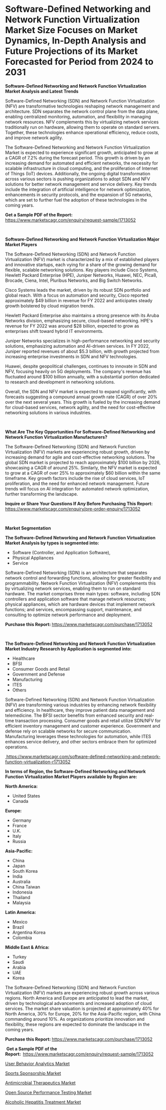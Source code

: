 <p><h1>Software-Defined Networking and Network Function Virtualization Market Size Focuses on Market Dynamics, In-Depth Analysis and Future Projections of its Market Forecasted for Period from 2024 to 2031</h1></p><p><strong>Software-Defined Networking and Network Function Virtualization Market Analysis and Latest Trends</strong></p>
<p><p>Software-Defined Networking (SDN) and Network Function Virtualization (NFV) are transformative technologies reshaping network management and architecture. SDN separates the network control plane from the data plane, enabling centralized monitoring, automation, and flexibility in managing network resources. NFV complements this by virtualizing network services traditionally run on hardware, allowing them to operate on standard servers. Together, these technologies enhance operational efficiency, reduce costs, and improve network agility.</p><p>The Software-Defined Networking and Network Function Virtualization Market is expected to experience significant growth, anticipated to grow at a CAGR of 7.2% during the forecast period. This growth is driven by an increasing demand for automated and efficient networks, the necessity for scalable infrastructure in cloud computing, and the proliferation of Internet of Things (IoT) devices. Additionally, the ongoing digital transformation across various sectors is pushing organizations to adopt SDN and NFV solutions for better network management and service delivery. Key trends include the integration of artificial intelligence for network optimization, enhancements in security protocols, and the expansion of 5G networks, which are set to further fuel the adoption of these technologies in the coming years.</p></p>
<p><strong>Get a Sample PDF of the Report:&nbsp;</strong> <a href="https://www.marketscagr.com/enquiry/request-sample/1713052?utm_campaign=1576&utm_medium=2&utm_source=Github&utm_content=ia&utm_term=22102024&utm_id=software-defined-networking-and-network-function-virtualization">https://www.marketscagr.com/enquiry/request-sample/1713052</a></p>
<p>&nbsp;</p>
<p><strong>Software-Defined Networking and Network Function Virtualization Major Market Players</strong></p>
<p><p>The Software-Defined Networking (SDN) and Network Function Virtualization (NFV) market is characterized by a mix of established players and innovative startups, each vying for a share of the growing demand for flexible, scalable networking solutions. Key players include Cisco Systems, Hewlett Packard Enterprise (HPE), Juniper Networks, Huawei, NEC, Pica8, Brocade, Ciena, Intel, Pluribus Networks, and Big Switch Networks.</p><p>Cisco Systems leads the market, driven by its robust SDN portfolio and global reach. With a focus on automation and security, Cisco reported approximately $49 billion in revenue for FY 2022 and anticipates steady growth bolstered by cloud migration trends.</p><p>Hewlett Packard Enterprise also maintains a strong presence with its Aruba Networks division, emphasizing secure, cloud-based networking. HPE's revenue for FY 2022 was around $28 billion, expected to grow as enterprises shift toward hybrid IT environments.</p><p>Juniper Networks specializes in high-performance networking and security solutions, emphasizing automation and AI-driven services. In FY 2022, Juniper reported revenues of about $5.3 billion, with growth projected from increasing enterprise investments in SDN and NFV technologies.</p><p>Huawei, despite geopolitical challenges, continues to innovate in SDN and NFV, focusing heavily on 5G deployments. The company's revenue has fluctuated around $100 billion annually, with a substantial portion dedicated to research and development in networking solutions.</p><p>Overall, the SDN and NFV market is expected to expand significantly, with forecasts suggesting a compound annual growth rate (CAGR) of over 20% over the next several years. This growth is fueled by the increasing demand for cloud-based services, network agility, and the need for cost-effective networking solutions in various industries.</p></p>
<p>&nbsp;</p>
<p><strong>What Are The Key Opportunities For Software-Defined Networking and Network Function Virtualization Manufacturers?</strong></p>
<p><p>The Software-Defined Networking (SDN) and Network Function Virtualization (NFV) markets are experiencing robust growth, driven by increasing demand for agile and cost-effective networking solutions. The global SDN market is projected to reach approximately $100 billion by 2026, showcasing a CAGR of around 25%. Similarly, the NFV market is expected to grow at a CAGR of over 25% to approximately $60 billion within the same timeframe. Key growth factors include the rise of cloud services, IoT proliferation, and the need for enhanced network management. Future trends will focus on AI integration for automated network optimization, further transforming the landscape.</p></p>
<p><strong>Inquire or Share Your Questions If Any Before Purchasing This Report:</strong> <a href="https://www.marketscagr.com/enquiry/pre-order-enquiry/1713052?utm_campaign=1576&utm_medium=2&utm_source=Github&utm_content=ia&utm_term=22102024&utm_id=software-defined-networking-and-network-function-virtualization">https://www.marketscagr.com/enquiry/pre-order-enquiry/1713052</a></p>
<p>&nbsp;</p>
<p><strong>Market Segmentation</strong></p>
<p><strong>The Software-Defined Networking and Network Function Virtualization Market Analysis by types is segmented into:</strong></p>
<p><ul><li>Software (Controller, and Application Software),</li><li>Physical Appliances</li><li>Service</li></ul></p>
<p><p>Software-Defined Networking (SDN) is an architecture that separates network control and forwarding functions, allowing for greater flexibility and programmability. Network Function Virtualization (NFV) complements this by virtualizing network services, enabling them to run on standard hardware. The market comprises three main types: software, including SDN controllers and application software that manage network resources; physical appliances, which are hardware devices that implement network functions; and services, encompassing support, maintenance, and consulting to optimize network performance and deployment.</p></p>
<p><strong>Purchase this Report:&nbsp;</strong><a href="https://www.marketscagr.com/purchase/1713052?utm_campaign=1576&utm_medium=2&utm_source=Github&utm_content=ia&utm_term=22102024&utm_id=software-defined-networking-and-network-function-virtualization">https://www.marketscagr.com/purchase/1713052</a></p>
<p>&nbsp;</p>
<p><strong>The Software-Defined Networking and Network Function Virtualization Market Industry Research by Application is segmented into:</strong></p>
<p><ul><li>Healthcare</li><li>BFSI</li><li>Consumer Goods and Retail</li><li>Government and Defense</li><li>Manufacturing</li><li>ITES</li><li>Others</li></ul></p>
<p><p>Software-Defined Networking (SDN) and Network Function Virtualization (NFV) are transforming various industries by enhancing network flexibility and efficiency. In healthcare, they improve patient data management and telemedicine. The BFSI sector benefits from enhanced security and real-time transaction processing. Consumer goods and retail utilize SDN/NFV for efficient inventory management and customer experience. Government and defense rely on scalable networks for secure communication. Manufacturing leverages these technologies for automation, while ITES enhances service delivery, and other sectors embrace them for optimized operations.</p></p>
<p><a href="https://www.marketscagr.com/software-defined-networking-and-network-function-virtualization-r1713052?utm_campaign=1576&utm_medium=2&utm_source=Github&utm_content=ia&utm_term=22102024&utm_id=software-defined-networking-and-network-function-virtualization">&nbsp;https://www.marketscagr.com/software-defined-networking-and-network-function-virtualization-r1713052</a></p>
<p><strong>In terms of Region, the Software-Defined Networking and Network Function Virtualization Market Players available by Region are:</strong></p>
<p>
    <p> <strong> North America: </strong>
        <ul>
            <li>United States</li>
            <li>Canada</li>
        </ul>
        </p> 
    <p> <strong> Europe: </strong>
        <ul>
            <li>Germany</li>
            <li>France</li>
            <li>U.K.</li>
            <li>Italy</li>
            <li>Russia</li>
        </ul>
        </p> 
    <p> <strong> Asia-Pacific: </strong>
        <ul>
            <li>China</li>
            <li>Japan</li>
            <li>South Korea</li>
            <li>India</li>
            <li>Australia</li>
            <li>China Taiwan</li>
            <li>Indonesia</li>
            <li>Thailand</li>
            <li>Malaysia</li>
        </ul>
        </p> 
    <p> <strong> Latin America: </strong>
        <ul>
            <li>Mexico</li>
            <li>Brazil</li>
            <li>Argentina Korea</li>
            <li>Colombia</li>
        </ul>
        </p> 
    <p> <strong> Middle East & Africa: </strong>
        <ul>
            <li>Turkey</li>
            <li>Saudi</li>
            <li>Arabia</li>
            <li>UAE</li>
            <li>Korea</li>
        </ul>
    </p>
    </p>
<p><p>The Software-Defined Networking (SDN) and Network Function Virtualization (NFV) markets are experiencing robust growth across various regions. North America and Europe are anticipated to lead the market, driven by technological advancements and increased adoption of cloud services. The market share valuation is projected at approximately 40% for North America, 30% for Europe, 20% for the Asia-Pacific region, with China commanding around 10%. As organizations prioritize innovation and flexibility, these regions are expected to dominate the landscape in the coming years.</p></p>
<p><strong>Purchase this Report: </strong><a href="https://www.marketscagr.com/purchase/1713052?utm_campaign=1576&utm_medium=2&utm_source=Github&utm_content=ia&utm_term=22102024&utm_id=software-defined-networking-and-network-function-virtualization">https://www.marketscagr.com/purchase/1713052</a></p>
<p>&nbsp;<strong>Get a Sample PDF of the Report:&nbsp;&nbsp;</strong><a href="https://www.marketscagr.com/enquiry/request-sample/1713052?utm_campaign=1576&utm_medium=2&utm_source=Github&utm_content=ia&utm_term=22102024&utm_id=software-defined-networking-and-network-function-virtualization">https://www.marketscagr.com/enquiry/request-sample/1713052</a></p>
<p><strong></strong></p>
<p><p><a href="https://www.linkedin.com/pulse/user-behavior-analytics-market-size-type-product-global-industry-5yxpe?utm_campaign=1576&utm_medium=2&utm_source=Github&utm_content=ia&utm_term=22102024&utm_id=software-defined-networking-and-network-function-virtualization">User Behavior Analytics Market</a></p><p><a href="https://www.linkedin.com/pulse/sports-sponsorship-market-maturity-analysis-regional-disparities-c6gef?utm_campaign=1576&utm_medium=2&utm_source=Github&utm_content=ia&utm_term=22102024&utm_id=software-defined-networking-and-network-function-virtualization">Sports Sponsorship Market</a></p><p><a href="https://www.linkedin.com/pulse/insights-antimicrobial-therapeutics-industry-market-financial-ndssf?utm_campaign=1576&utm_medium=2&utm_source=Github&utm_content=ia&utm_term=22102024&utm_id=software-defined-networking-and-network-function-virtualization">Antimicrobial Therapeutics Market</a></p><p><a href="https://www.linkedin.com/pulse/mapping-open-source-performance-testing-market-trends-challenges-ymire?utm_campaign=1576&utm_medium=2&utm_source=Github&utm_content=ia&utm_term=22102024&utm_id=software-defined-networking-and-network-function-virtualization">Open Source Performance Testing Market</a></p><p><a href="https://www.linkedin.com/pulse/strategic-roadmap-global-alcoholic-hepatitis-treatment-market-sbhff?utm_campaign=1576&utm_medium=2&utm_source=Github&utm_content=ia&utm_term=22102024&utm_id=software-defined-networking-and-network-function-virtualization">Alcoholic Hepatitis Treatment Market</a></p></p>